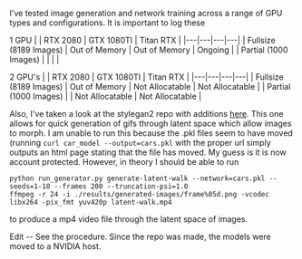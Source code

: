 I've tested image generation and network training across a range of GPU types and configurations. It is important to log these

1 GPU
|   | RTX 2080 | GTX 1080TI | Titan RTX |
|---|---|---|---|
| Fullsize (8189 Images) | Out of Memory | Out of Memory | Ongoing |
| Partial (1000 Images) |   |   |   |

2 GPU's
|   | RTX 2080 | GTX 1080TI | Titan RTX |
|---|---|---|---|
| Fullsize (8189 Images) | Out of Memory | Not Allocatable | Not Allocatable |
| Partial (1000 Images) |   | Not Allocatable | Not Allocatable |


Also, I've taken a look at the stylegan2 repo with additions [here](https://github.com/dvschultz/stylegan2). This one allows for quick generation of gifs through latent space which allow images to morph. I am unable to run this because the .pkl files seem to have moved (running `curl car_model --output=cars.pkl` with the proper url simply outputs an html page stating that the file has moved. My guess is it is now account protected. However, in theory I should be able to run 
```
python run_generator.py generate-latent-walk --network=cars.pkl --seeds=1-10 --frames 200 --truncation-psi=1.0
ffmpeg -r 24 -i ./results/generated-images/frame%05d.png -vcodec libx264 -pix_fmt yuv420p latent-walk.mp4
```

to produce a mp4 video file through the latent space of images.


Edit -- See the procedure. Since the repo was made, the models were moved to a NVIDIA host.
